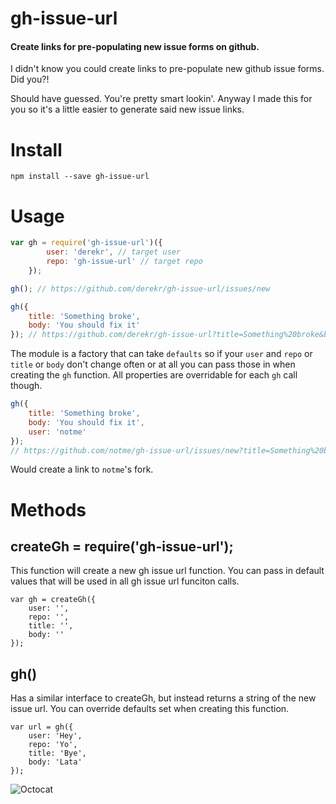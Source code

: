 # gh-issue-url

#### Create links for pre-populating new issue forms on github.

I didn't know you could create links to pre-populate new github issue forms.
Did you?!

Should have guessed. You're pretty smart lookin'. Anyway I made this for you
so it's a little easier to generate said new issue links.

# Install

```
npm install --save gh-issue-url
```

# Usage

```js
var gh = require('gh-issue-url')({
        user: 'derekr', // target user
        repo: 'gh-issue-url' // target repo
    });

gh(); // https://github.com/derekr/gh-issue-url/issues/new

gh({
    title: 'Something broke',
    body: 'You should fix it'
}); // https://github.com/derekr/gh-issue-url?title=Something%20broke&body=Your%20should%20fix%20it
```

The module is a factory that can take `defaults` so if your `user` and `repo`
or `title` or `body` don't change often or at all you can pass those in
when creating the `gh` function. All properties are overridable for each `gh`
call though.

```js
gh({
    title: 'Something broke',
    body: 'You should fix it',
    user: 'notme'
});
// https://github.com/notme/gh-issue-url/issues/new?title=Something%20broke&body=Your%20should%20fix%20it
```

Would create a link to `notme`'s fork.

# Methods

## createGh = require('gh-issue-url');

This function will create a new gh issue url function. You can pass in default
values that will be used in all gh issue url funciton calls.

```
var gh = createGh({
    user: '',
    repo: '',
    title: '',
    body: ''
});
```

## gh()

Has a similar interface to createGh, but instead returns a string of the
new issue url. You can override defaults set when creating this function.

```
var url = gh({
    user: 'Hey',
    repo: 'Yo',
    title: 'Bye',
    body: 'Lata'
});
```

![Octocat](http://media.giphy.com/media/t2Ugbz2ycyWnm/giphy.gif)
